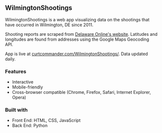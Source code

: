 ## WilmingtonShootings

WilmingtonShootings is a web app visualizing data on the shootings that have occurred in Wilmington, DE since 2011.
 
Shooting reports are scraped from [Delaware Online's website](https://data.delawareonline.com/webapps/crime/). Latitudes and longitudes are found from addresses using the Google Maps Geocoding API. 

App is live at [curtcommander.com/WilmingtonShootings/](https://curtcommander.com/WilmingtonShootings/). Data updated daily.

### Features

 - Interactive
 - Mobile-friendly
 - Cross-browser compatible (Chrome, Firefox, Safari, Internet Explorer, Opera)

### Built with

 - Front End: HTML, CSS, JavaScript
 - Back End: Python
